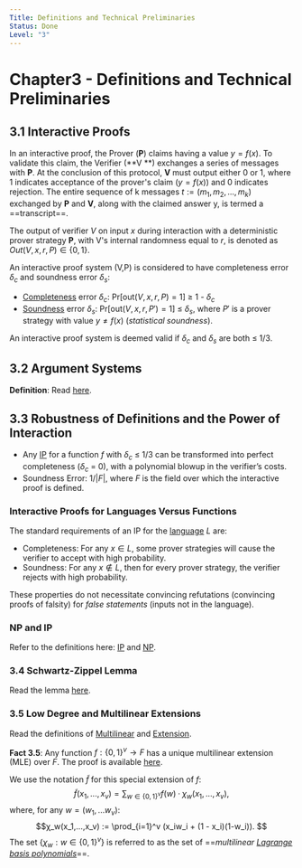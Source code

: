 ```yaml
---
Title: Definitions and Technical Preliminaries
Status: Done
Level: "3"
---
```


# Chapter3 - Definitions and Technical Preliminaries

## 3.1 Interactive Proofs

In an interactive proof, the Prover (**P**) claims having a value $y = f(x)$. To validate this claim, the Verifier (**V
**) exchanges a series of messages with **P**. At the conclusion of this protocol, **V** must output either 0 or 1,
where 1 indicates acceptance of the prover's claim ($y = f(x)$) and 0 indicates rejection. The entire sequence of k
messages $t := (m_1, m_2, ..., m_k)$ exchanged by **P** and **V**, along with the claimed answer y, is termed a
==transcript==.

The output of verifier $V$ on input $x$ during interaction with a deterministic prover strategy **P**, with V's internal
randomness equal to $r$, is denoted as $Out(V,x,r,P) \in \{0,1\}$.

An interactive proof system (V,P) is considered to have completeness error $δ_c$ and soundness error $δ_s$:

- [Completeness](../../terms/zkp#completeness) error $δ_c$: $\text{Pr}[\text{out}(V, x, r, P) = 1]$ $\ge$ 1 - $δ_c$
- [Soundness](../../terms/zkp.md#soundness) error $δ_s$: $\text{Pr}[\text{out}(V, x, r, P') = 1]$ $\le$ $δ_s$, where
  $P'$ is a prover strategy with value $y \ne f(x)$ (*statistical soundness*).

An interactive proof system is deemed valid if $δ_c$ and $δ_s$ are both ≤ 1/3.

## 3.2 Argument Systems

**Definition**: Read [here](../../terms/arguments.md).

## 3.3 Robustness of Definitions and the Power of Interaction

- Any [IP](../../terms/ip.md) for a function $f$ with $δ_c$ ≤ 1/3 can be transformed into perfect completeness ($δ_c$ =
  0), with a polynomial blowup in the verifier’s costs.
- Soundness Error: $1 / |F|$, where $F$ is the field over which the interactive proof is defined.

### Interactive Proofs for Languages Versus Functions

The standard requirements of an IP for the [language](../../terms/language.md) $L$ are:

- Completeness: For any $x \in L$, some prover strategies will cause the verifier to accept with high probability.
- Soundness: For any $x \notin L$, then for every prover strategy, the verifier rejects with high probability.

These properties do not necessitate convincing refutations (convincing proofs of falsity) for *false statements* (inputs
not in the language).

### NP and IP

Refer to the definitions here: [IP](../../terms/ip.md) and [NP](../../terms/np.md).

### 3.4 Schwartz-Zippel Lemma

Read the lemma [here](../../terms/schwartz_zippel_lemma.md).

### 3.5 Low Degree and Multilinear Extensions

Read the definitions of [Multilinear](../../terms/multilinear.md) and [Extension](../../terms/extension).

**Fact 3.5**: Any function $f: \{0, 1\}^v → F$ has a unique multilinear extension (MLE) over $F$. The proof is
available [here](../../terms/uniqueness_of_multilinear_extension.md).

We use the notation $\tilde{f}$ for this special extension of $f$:
$$\tilde{f}(x_1, ..., x_v) = \sum_{w\in \{0,1\}^v} f(w)· χ_w(x_1, ..., x_v), $$
where, for any $w = (w_1,...w_v)$:
$$χ_w(x_1,...,x_v) := \prod_{i=1}^v (x_iw_i + (1 - x_i)(1-w_i)). $$
The set $\{χ_w: w \in \{0, 1\}^v\}$ is referred to as the set of
==*multilinear [Lagrange basis polynomials](../../terms/lagrange_interpolation.md)*==.
